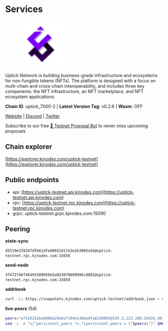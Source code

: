 # Services

<figure><img src="https://raw.githubusercontent.com/kj89/cosmos-images/main/logos/uptick.png" width="150" alt=""><figcaption></figcaption></figure>

Uptick Network is building business-grade infrastructure and  ecosystems for non-fungible tokens (NFTs). The platform is  designed with a focus on multi-chain and cross-chain interoperability,  and includes three key components: the NFT infrastructure, an NFT  marketplace, and NFT ecosystem applications.

**Chain ID**: uptick_7000-2 | **Latest Version Tag**: v0.2.6 | **Wasm**: OFF

[Website](https://uptick.network) | [Discord](https://discord.gg/UzeHS7fu5H) | [Twitter](https://twitter.com/uptickproject)



Subscribe to our free [🤖 Testnet Proposal Bot](https://t.me/kjnodes_testnet_proposal_bot) to never miss upcoming proposals


## Chain explorer
[https://explorer.kjnodes.com/uptick-testnet](https://explorer.kjnodes.com/uptick-testnet)

## Public endpoints

* api: [https://uptick-testnet.api.kjnodes.com](https://uptick-testnet.api.kjnodes.com)
* rpc: [https://uptick-testnet.rpc.kjnodes.com](https://uptick-testnet.rpc.kjnodes.com)
* grpc: uptick-testnet.grpc.kjnodes.com:15090

## Peering

**state-sync**

```text
d5519e378247dfb61dfe90652d1fe3e2b3005a5b@uptick-testnet.rpc.kjnodes.com:15656
```

**seed-node**

```text
3f472746f46493309650e5a033076689996c8881@uptick-testnet.rpc.kjnodes.com:15659
```

**addrbook**
```bash
curl -Ls https://snapshots.kjnodes.com/uptick-testnet/addrbook.json > $HOME/.uptickd/config/addrbook.json
```

**live-peers** (54)
```bash
peers="af5262526a0800a29a0a7194e1488a9fa62d0005@195.3.223.208:26656,d8777278648d8fc93800692a8b96a7f104df4f9a@194.163.135.127:26656,878101ab9ad2402bfd700a3da58223778461c753@185.245.182.152:26656,5368bc0c12a7bfd9d69ba192b06f2be97d28e7ef@185.239.209.56:31656,9d4d5e7c4f7c7cd0b7ef5fa580a0ea9e07f7bcc0@204.93.241.110:27656,d5519e378247dfb61dfe90652d1fe3e2b3005a5b@65.109.68.190:15656,45f58ce671967a10933ea3e2279be03f0ebcb42c@85.114.134.219:16656,11995495f726f4e4c2ab74862fdb30e87c167448@65.108.195.235:27656,a489dcbd4c5b7ef20d77c51dba217e85c631f463@65.108.105.48:20456,1c66685cbf5c8dc0a739eb57c896d35eb2eed17c@65.109.50.106:28656,b9d3fe835ded0b93c39befad43fb3c4964ae740f@91.195.101.100:26656,a818920590d15226a206ec4c73b1c5c20c56a435@65.21.134.202:26666,b483acbcae7ccd1244f588144245e9d1124c3de5@88.99.56.200:26666,29b9ad4e0eee5869a7bfc20bc3eecdfab668dc38@176.213.104.53:27656,f30bf0eebdd10788d09d5c64132a7161d714e126@154.12.243.189:31656,1266d32b49d7472934028ed09454ebae1c7ce09e@65.108.71.80:26656,3666c65e99775b8149396fd5c781dec6a29fb13b@75.119.144.48:31656,3edfe380f7eff0658582c158f2eecebae2e0fed7@213.239.213.179:26656,5badbf826e75a2afc216023dd2e7b8ad0eeb9fa6@136.243.88.91:7060,0148cb2bb6b646cb147b1651ad503fcf9abfc652@107.155.98.194:36656,4c062185dbf436903124fe6c2b2eea5067d7a9c4@154.12.243.0:31656,e24bde7fe207160442fe6b93ee376a739def5757@51.222.248.153:26656,e9fee55fdf6668e4e04927cdd85bbbbc9e9e43b1@209.145.62.101:26656,dc8aa72381ec9ac35360b6a36502d97b3bb22a87@85.208.51.246:26656,0afb5ce897e69eec34fb32bf87f4a2f93f79e0b3@65.109.65.210:30656,1e34e47eeaaa8f78f3d866ef4ce43a1d224dcdef@185.193.66.67:31656,1bb6d67af0dd1d452e294e9df430d07bccefe502@185.215.167.241:26656,990e53de5e6b23340e2e9ba6ba5ceb0fa90eaafb@122.248.218.113:26656,b9e0210809b9dfc9cd299c6e83116d7fa45c6e27@65.109.68.93:46656,ad563c8036250cb34f3e822280ead9c59c9537d3@185.239.209.124:31656,db09e85b73c4be1cab07f41422912ccad2aa5744@185.198.27.109:15656,bd486ff0635581c0680e28e93453ba8a26fc5fa8@181.214.147.81:10656,7a4f1c0baa2ff31c02163fb658c4eb8d119193c7@95.214.52.173:18656,7849e4320385434b0828a3e0206a3b69767393f6@65.109.91.227:26656,01c911bce80bf11b786f107eaa8d48878ee71908@65.109.90.162:36656,6c528a83873d7f83dd13eefb95e9dab08550ae02@88.208.57.200:15656,0a253cc3132c1319ae61e92fafd1b451d8eb7559@65.109.92.235:34656,6448141234bb5b99dd8644d0fe03438d3920b6b7@65.109.6.21:26656,8f6fbc1a1119f5827e1768aca3577724460fb61f@157.90.213.40:26656,52cdb51fe8692dea11de23b8c97c9d947a6eb1c2@51.222.44.116:10656,94b63fddfc78230f51aeb7ac34b9fb86bd042a77@46.4.53.94:30556,b8e76d2223663e9bc47351564f1017b6e89deeee@95.165.89.222:24476,f58fd7ff25183e7e0dc3c35e667641129a8bc2cd@144.76.27.79:26656,eb5a3112a64944e2bd701ff8aa99ab95209c6310@185.198.27.110:26656,70c19420bb2d40c5a6c3466c69ead6e0877b9cc7@45.85.250.108:26656,7831b5c5cc90fa95ea99a0cea5d1ad07dfcc7b9c@185.245.183.187:26656,f8eb61bfde97c5ee991f092e54d521e5c69279b6@65.21.176.117:26656,a3b3712dfd366c5c39f6a6b3265c88c4166da86a@161.97.93.245:26661,2c952455a0e425081b54855091ab84c1fe73c4bc@65.108.231.124:10656,49c86b1fdc3f99ac3108904aef4f64297f3f1415@209.222.97.81:26656,20aaf646f9c766a8b81d838554ba6e593122ed1f@46.4.122.236:26656,09d3655a7cd649c276b698cd57fcff4ec39a176c@178.18.242.228:15656,aa30d4d1748553c3619d9d9b1121df0b99de87b1@45.88.188.93:56656,58cf2af0e94d7c55473a1e98225a6ff25baa0402@65.21.4.10:15656"
sed -i -e "s|^persistent_peers *=.*|persistent_peers = \"$peers\"|" $HOME/.uptickd/config/config.toml
```
